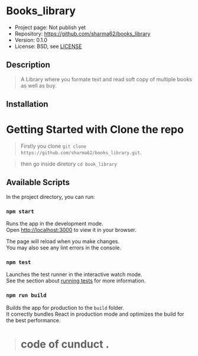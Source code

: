 # Books_library

* Project page: Not publish yet
* Repository: https://github.com/sharma62/books_library
* Version: 0.1.0
* License: BSD, see [LICENSE](LICENSE)

## Description
> A Library where you formate text and read soft copy of multiple books as well as buy.

## Installation

# Getting Started with Clone the repo

> Firstly you clone `git clone  https://github.com/sharma62/books_library.git`.

> then go inside diretory `cd book_library`

## Available Scripts

In the project directory, you can run:

### `npm start`

Runs the app in the development mode.\
Open [http://localhost:3000](http://localhost:3000) to view it in your browser.

The page will reload when you make changes.\
You may also see any lint errors in the console.

### `npm test`

Launches the test runner in the interactive watch mode.\
See the section about [running tests](https://facebook.github.io/create-react-app/docs/running-tests) for more information.

### `npm run build`

Builds the app for production to the `build` folder.\
It correctly bundles React in production mode and optimizes the build for the best performance.

> # code of cunduct .
